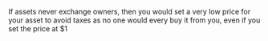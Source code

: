 If assets never exchange owners, then you would set a very low price for your asset to avoid taxes as no one would every buy it from you, even if you set the price at $1
